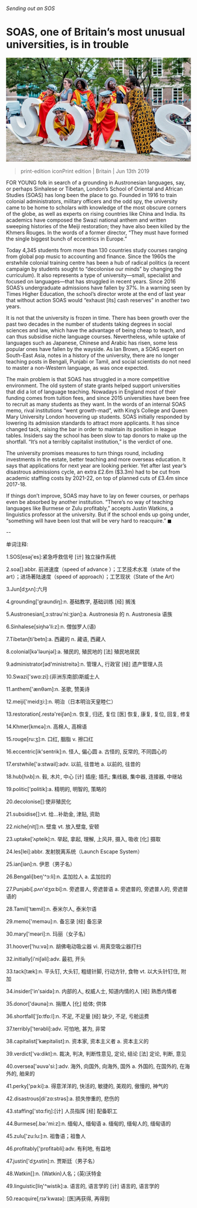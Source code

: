 ###### Sending out an SOS

# SOAS, one of Britain’s most unusual universities, is in trouble 

![image](images/20190615_brp501.jpg) 

> print-edition iconPrint edition | Britain | Jun 13th 2019 

FOR YOUNG folk in search of a grounding in Austronesian languages, say, or perhaps Sinhalese or Tibetan, London’s School of Oriental and African Studies (SOAS) has long been the place to go. Founded in 1916 to train colonial administrators, military officers and the odd spy, the university came to be home to scholars with knowledge of the most obscure corners of the globe, as well as experts on rising countries like China and India. Its academics have composed the Swazi national anthem and written sweeping histories of the Meiji restoration; they have also been killed by the Khmers Rouges. In the words of a former director, “They must have formed the single biggest bunch of eccentrics in Europe.” 

Today 4,345 students from more than 130 countries study courses ranging from global pop music to accounting and finance. Since the 1960s the erstwhile colonial training centre has been a hub of radical politics (a recent campaign by students sought to “decolonise our minds” by changing the curriculum). It also represents a type of university—small, specialist and focused on languages—that has struggled in recent years. Since 2016 SOAS’s undergraduate admissions have fallen by 37%. In a warning seen by Times Higher Education, the school’s director wrote at the end of last year that without action SOAS would “exhaust [its] cash reserves” in another two years. 

It is not that the university is frozen in time. There has been growth over the past two decades in the number of students taking degrees in social sciences and law, which have the advantage of being cheap to teach, and can thus subsidise niche language courses. Nevertheless, while uptake of languages such as Japanese, Chinese and Arabic has risen, some less popular ones have fallen by the wayside. As Ian Brown, a SOAS expert on South-East Asia, notes in a history of the university, there are no longer teaching posts in Bengali, Punjabi or Tamil, and social scientists do not need to master a non-Western language, as was once expected. 

The main problem is that SOAS has struggled in a more competitive environment. The old system of state grants helped support universities that did a lot of language teaching. Nowadays in England most of their funding comes from tuition fees, and since 2015 universities have been free to recruit as many students as they want. In the words of an internal SOAS memo, rival institutions “went growth-mad”, with King’s College and Queen Mary University London hoovering up students. SOAS initially responded by lowering its admission standards to attract more applicants. It has since changed tack, raising the bar in order to maintain its position in league tables. Insiders say the school has been slow to tap donors to make up the shortfall. “It’s not a terribly capitalist institution,” is the verdict of one. 

The university promises measures to turn things round, including investments in the estate, better teaching and more overseas education. It says that applications for next year are looking perkier. Yet after last year’s disastrous admissions cycle, an extra £2.6m ($3.3m) had to be cut from academic staffing costs by 2021-22, on top of planned cuts of £3.4m since 2017-18. 

If things don’t improve, SOAS may have to lay on fewer courses, or perhaps even be absorbed by another institution. “There’s no way of teaching languages like Burmese or Zulu profitably,” accepts Justin Watkins, a linguistics professor at the university. But if the school ends up going under, “something will have been lost that will be very hard to reacquire.” ◼ 

-- 

 单词注释:

1.SOS[esәj'es]:紧急呼救信号 [计] 独立操作系统 

2.soa[]:abbr. 前进速度（speed of advance ）；工艺技术水准（state of the art）；进场著陆速度（speed of approach）；工艺现状（State of the Art） 

3.Jun[dʒʌn]:六月 

4.grounding['graundiŋ]:n. 基础教学, 基础训练 [经] 搁浅 

5.Austronesian[,ɔ:strәu'ni:ʒiәn]:a. Austronesia 的 n. Austronesia 语族 

6.Sinhalese[siŋhә'li:z]:n. 僧伽罗人(语) 

7.Tibetan[ti'betn]:a. 西藏的 n. 藏语, 西藏人 

8.colonial[kә'lәunjәl]:a. 殖民的, 殖民地的 [法] 殖民地居民 

9.administrator[әd'ministreitә]:n. 管理人, 行政官 [经] 遗产管理人员 

10.Swazi['swɑ:zi]:(非洲东南部)斯威士人 

11.anthem['ænθәm]:n. 圣歌, 赞美诗 

12.meiji['meidʒi:]:n. 明治（日本明治天皇睦仁） 

13.restoration[.restә'reiʃәn]:n. 恢复, 归还, 复位 [医] 恢复, 康复, 复位, 回复, 修复 

14.Khmer[kmєә]:n. 高棉人, 高棉语 

15.rouge[ru:ʒ]:n. 口红, 胭脂 v. 擦口红 

16.eccentric[ik'sentrik]:n. 怪人, 偏心圆 a. 古怪的, 反常的, 不同圆心的 

17.erstwhile['ә:stwail]:adv. 以前, 往昔地 a. 以前的, 往昔的 

18.hub[hʌb]:n. 毂, 木片, 中心 [计] 插座; 插孔; 集线器, 集中器, 连接器, 中继站 

19.politic['pɒlitik]:a. 精明的, 明智的, 策略的 

20.decolonise[]:使非殖民化 

21.subsidise[]:vt. 给...补助金, 津贴, 资助 

22.niche[nitʃ]:n. 壁龛 vt. 放入壁龛, 安顿 

23.uptake['ʌpteik]:n. 举起, 拿起, 理解, 上风井, 摄入, 吸收 [化] 摄取 

24.les[lei]:abbr. 发射脱离系统（Launch Escape System） 

25.ian[iәn]:n. 伊恩（男子名） 

26.Bengali[beŋ'^ɔ:li]:n. 孟加拉人 a. 孟加拉的 

27.Punjabi[.pʌn'dʒɑ:bi]:n. 旁遮普人, 旁遮普语 a. 旁遮普的, 旁遮普人的, 旁遮普语的 

28.Tamil['tæmil]:n. 泰米尔人, 泰米尔语 

29.memo['memәu]:n. 备忘录 [经] 备忘录 

30.mary['meәri]:n. 玛丽（女子名） 

31.hoover['hu:vә]:n. 胡佛电动吸尘器 vi. 用真空吸尘器打扫 

32.initially[i'niʃәli]:adv. 最初, 开头 

33.tack[tæk]:n. 平头钉, 大头钉, 粗缝针脚, 行动方针, 食物 vt. 以大头针钉住, 附加 

34.insider['in'saidә]:n. 内部的人, 权威人士, 知道内情的人 [经] 熟悉内情者 

35.donor['dәunә]:n. 捐赠人 [化] 给体; 供体 

36.shortfall['ʃɒ:tfɒ:l]:n. 不足, 不足量 [经] 缺少, 不足, 亏舱运费 

37.terribly['terәbli]:adv. 可怕地, 甚为, 非常 

38.capitalist['kæpitәlist]:n. 资本家, 资本主义者 a. 资本主义的 

39.verdict['vә:dikt]:n. 裁决, 判决, 判断性意见, 定论, 结论 [法] 定论, 判断, 意见 

40.oversea['әuvә'si:]:adv. 海外, 向国外, 向海外, 国外 a. 外国的, 在国外的, 在海外的, 舶来的 

41.perky['pә:ki]:a. 得意洋洋的, 快活的, 敏捷的, 美观的, 傲慢的, 神气的 

42.disastrous[di'zɑ:strәs]:a. 损失惨重的, 悲伤的 

43.staffing['stɑ:fiŋ]:[计] 人员指挥 [经] 配备职工 

44.Burmese[.bә:'mi:z]:n. 缅甸人, 缅甸语 a. 缅甸的, 缅甸人的, 缅甸语的 

45.zulu['zu:lu:]:n. 祖鲁语；祖鲁人 

46.profitably['prɒfitәbli]:adv. 有利地, 有益地 

47.justin['dʒʌstin]:n. 贾斯廷（男子名） 

48.Watkin[]:n. (Watkin)人名；(英)沃特金 

49.linguistic[liŋ'^wistik]:a. 语言的, 语言学的 [计] 语言的, 语言学的 

50.reacquire[ˌrɪə'kwaɪə]: [医]再获得, 再得到 

